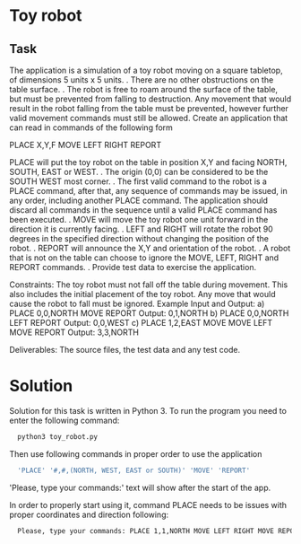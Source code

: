 # Toy robot

## Task

The application is a simulation of a toy robot moving on a square tabletop, of dimensions 5 units x 5 units. . There are no other obstructions on the table surface. . The robot is free to roam around the surface of the table, but must be prevented from falling to destruction. Any movement that would result in the robot falling from the table must be prevented, however further valid movement commands must still be allowed.
Create an application that can read in commands of the following form

PLACE X,Y,F MOVE LEFT RIGHT REPORT

PLACE will put the toy robot on the table in position X,Y and facing NORTH, SOUTH, EAST or WEST. . The origin (0,0) can be considered to be the SOUTH WEST most corner. . The first valid command to the robot is a PLACE command, after that, any sequence of commands may be issued, in any order, including another PLACE command. The application should discard all commands in the sequence until a valid PLACE command has been executed. . MOVE will move the toy robot one unit forward in the direction it is currently facing. . LEFT and RIGHT will rotate the robot 90 degrees in the specified direction without changing the position of the robot. . REPORT will announce the X,Y and orientation of the robot. . A robot that is not on the table can choose to ignore the MOVE, LEFT, RIGHT and REPORT commands. . Provide test data to exercise the application.

Constraints:
The toy robot must not fall off the table during movement. This also includes the initial placement of the toy robot. Any move that would cause the robot to fall must be ignored.
Example Input and Output:
a) PLACE 0,0,NORTH MOVE REPORT Output: 0,1,NORTH
b) PLACE 0,0,NORTH LEFT REPORT Output: 0,0,WEST
c) PLACE 1,2,EAST MOVE MOVE LEFT MOVE REPORT Output: 3,3,NORTH

Deliverables:
The source files, the test data and any test code.

# Solution

Solution for this task is written in Python 3. To run the program you need to enter the following command:

```bash
  python3 toy_robot.py
```
Then use following commands in proper order to use the application

```bash
  'PLACE' '#,#,(NORTH, WEST, EAST or SOUTH)' 'MOVE' 'REPORT'
```
'Please, type your commands:' text will show after the start of the app.

In order to properly start using it, command PLACE needs to be issues with proper coordinates and direction following:

```bash
  Please, type your commands: PLACE 1,1,NORTH MOVE LEFT RIGHT MOVE REPORT
```
